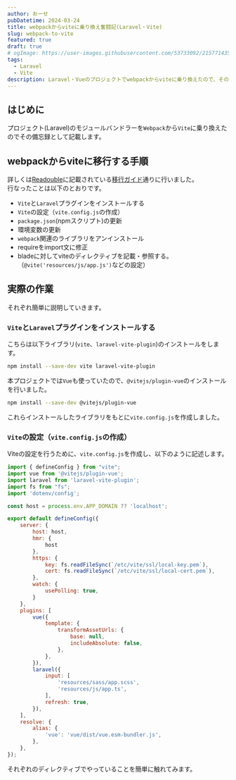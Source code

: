 ```yaml
---
author: おーせ
pubDatetime: 2024-03-24
title: webpackからviteに乗り換え奮闘記(Laravel・Vite)
slug: webpack-to-vite
featured: true
draft: true
# ogImage: https://user-images.githubusercontent.com/53733092/215771435-25408246-2309-4f8b-a781-1f3d93bdf0ec.png
tags:
  - Laravel
  - Vite
description: Laravel・Vueのプロジェクトでwebpackからviteに乗り換えたので、その奮闘記を書き記します。
---
```


## はじめに
プロジェクト(Laravel)のモジュールバンドラーを`Webpack`から`Vite`に乗り換えたのでその備忘録として記載します。<br />

## webpackからviteに移行する手順
詳しくは[Readouble](https://readouble.com/laravel/10.x/ja/vite.html)に記載されている[移行ガイド](https://github.com/laravel/vite-plugin/blob/main/UPGRADE.md#migrating-from-laravel-mix-to-vite)通りに行いました。<br />
行なったことは以下のとおりです。<br />

- `Vite`と`Laravel`プラグインをインストールする
- `Vite`の設定（`vite.config.js`の作成）
- `package.json`(npmスクリプト)の更新
- 環境変数の更新
- `webpack`関連のライブラリをアンインストール
- requireをimport文に修正
- bladeに対してviteのディレクティブを記載・参照する。（`@vite('resources/js/app.js')`などの設定）

## 実際の作業
それぞれ簡単に説明していきます。

### `Vite`と`Laravel`プラグインをインストールする
こちらは以下ライブラリ(`vite`、`laravel-vite-plugin`)のインストールをします。<br />
```zsh
npm install --save-dev vite laravel-vite-plugin
```
本プロジェクトでは`Vue`も使っていたので、`@vitejs/plugin-vue`のインストールを行いました。<br />
```zsh
npm install --save-dev @vitejs/plugin-vue
```
これらインストールしたライブラリをもとに`vite.config.js`を作成しました。
### `Vite`の設定（`vite.config.js`の作成）
Viteの設定を行うために、`vite.config.js`を作成し、以下のように記述します。
```javascript
import { defineConfig } from "vite";
import vue from '@vitejs/plugin-vue';
import laravel from 'laravel-vite-plugin';
import fs from "fs";
import 'dotenv/config';

const host = process.env.APP_DOMAIN ?? 'localhost';

export default defineConfig({
    server: {
        host: host,
        hmr: {
            host
        },
        https: {
            key: fs.readFileSync(`/etc/vite/ssl/local-key.pem`),
            cert: fs.readFileSync(`/etc/vite/ssl/local-cert.pem`),
        },
        watch: {
            usePolling: true,
        }
    },
    plugins: [
        vue({
            template: {
                transformAssetUrls: {
                    base: null,
                    includeAbsolute: false,
                },
            },
        }),
        laravel({
            input: [
                'resources/sass/app.scss',
                'resources/js/app.ts',
            ],
            refresh: true,
        }),
    ],
    resolve: {
        alias: {
            'vue': 'vue/dist/vue.esm-bundler.js',
        },
    },
});
```

それぞれのディレクティブでやっていることを簡単に触れてみます。
